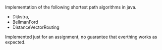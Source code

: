 
Implementation of the following shortest path algorithms in java.

 - Dijkstra, 
 - BellmanFord
 - DistanceVectorRouting 

Implemented just for an assignment, no guarantee that everthing works as expected. 
